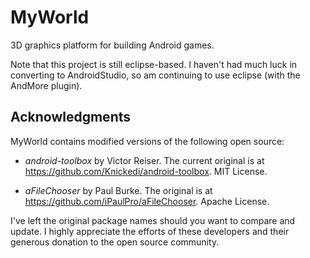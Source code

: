 # MyWorld
3D graphics platform for building Android games.

Note that this project is still eclipse-based.  I haven't had much luck in converting to AndroidStudio, so am continuing to use eclipse (with the AndMore plugin).

## Acknowledgments

MyWorld contains modified versions of the following open source:

- _android-toolbox_ by Victor Reiser.  The current original is at https://github.com/Knickedi/android-toolbox.  MIT License. 

- _aFileChooser_ by Paul Burke.  The original is at https://github.com/iPaulPro/aFileChooser.  Apache License.

I've left the original package names should you want to compare and update.  I highly appreciate the efforts of these developers and their generous donation to the open source community.
